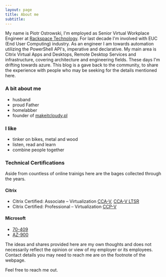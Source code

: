 ```yaml
---
layout: page
title: About me
subtitle:
---
```


My name is Piotr Ostrowski, I'm employed as Senior Virtual Workplace Engineer at [Rackspace Technology](https://www.rackspace.com/). For last decade I'm involved with EUC (End User Computing) industry. As an engineer I am towards automation utilizing the PowerShell API's, imperative and declarative. My main area is Citrix Virtual Apps and Desktops, Remote Desktop Services and infrastructure, covering architecture and engineering fields. These days I'm drifting towards azure. This blog is a gave back to the community, to share the experience with people who may be seeking for the details mentioned here.

### A bit about me

- husband
- proud Father
- homelabber
- founder of [makeitcloudy.pl](https://makeitcloudy.pl/#)

### I like

- tinker on bikes, metal and wood
- listen, read and learn
- combine people together

### Technical Certifications

Aside from countless of online trainigs here are the bages collected through the years.

#### Citrix

- Citrix Certified: Associate – Virtualization [CCA-V](https://www.credly.com/badges/738b8925-a3af-4282-b992-8d51045a14ce/public_url), [CCA-V LTSR](https://www.credly.com/badges/170de2d1-c215-4875-8acf-76edc78f758a/public_url)
- Citrix Certified: Professional – Virtualization [CCP-V](https://www.credly.com/badges/170de2d1-c215-4875-8acf-76edc78f758a/public_url)

#### Microsoft

- [70-409](https://www.credly.com/badges/fc1a1bc0-081e-49a7-a4b7-59e074177b73/public_url)
- [AZ-900](https://www.credly.com/badges/5dd83d11-485d-4e65-915d-06bd9c002d4f/public_url)

The ideas and shares provided here are my own thoughts and does not necessarily reflect the opinion or view of my employer or its employees.
Contact details you may need to reach me are on the footnote of the webpage.

Feel free to reach me out.
